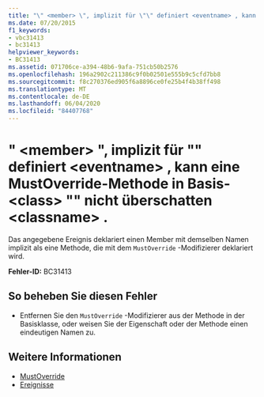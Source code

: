 ```yaml
---
title: "\" <member> \", implizit für \"\" definiert <eventname> , kann eine MustOverride-Methode in Basis- <class> \"\" nicht überschatten <classname> ."
ms.date: 07/20/2015
f1_keywords:
- vbc31413
- bc31413
helpviewer_keywords:
- BC31413
ms.assetid: 071706ce-a394-48b6-9afa-751cb50b2576
ms.openlocfilehash: 196a2902c211386c9f0b02501e555b9c5cfd7bb8
ms.sourcegitcommit: f8c270376ed905f6a8896ce0fe25b4f4b38ff498
ms.translationtype: MT
ms.contentlocale: de-DE
ms.lasthandoff: 06/04/2020
ms.locfileid: "84407768"
---
```

# <a name="member-implicitly-defined-for-eventname-cannot-shadow-a-mustoverride-method-in-the-base-class-classname"></a>" \<member> ", implizit für "" definiert \<eventname> , kann eine MustOverride-Methode in Basis- \<class> "" nicht überschatten \<classname> .
Das angegebene Ereignis deklariert einen Member mit demselben Namen implizit als eine Methode, die mit dem `MustOverride` -Modifizierer deklariert wird.  
  
 **Fehler-ID:** BC31413  
  
## <a name="to-correct-this-error"></a>So beheben Sie diesen Fehler  
  
- Entfernen Sie den `MustOverride` -Modifizierer aus der Methode in der Basisklasse, oder weisen Sie der Eigenschaft oder der Methode einen eindeutigen Namen zu.  
  
## <a name="see-also"></a>Weitere Informationen

- [MustOverride](../language-reference/modifiers/mustoverride.md)
- [Ereignisse](../programming-guide/language-features/events/index.md)
